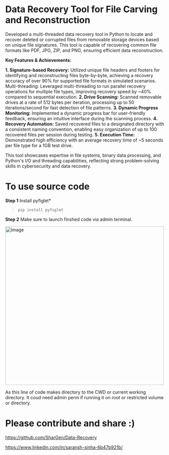 # Data Recovery Tool for File Carving and Reconstruction
Developed a multi-threaded data recovery tool in Python to locate and recover deleted or corrupted files from removable storage devices based on unique file signatures. This tool is capable of recovering common file formats like PDF, JPG, ZIP, and PNG, ensuring efficient data reconstruction.

**Key Features & Achievements:**

**1. Signature-based Recovery:** Utilized unique file headers and footers for identifying and reconstructing files byte-by-byte, achieving a recovery accuracy of over 90% for supported file formats in simulated scenarios.
Multi-threading: Leveraged multi-threading to run parallel recovery operations for multiple file types, improving recovery speed by ~40% compared to sequential execution.
**2. Drive Scanning:** Scanned removable drives at a rate of 512 bytes per iteration, processing up to 50 iterations/second for fast detection of file patterns.
**3. Dynamic Progress Monitoring:** Implemented a dynamic progress bar for user-friendly feedback, ensuring an intuitive interface during the scanning process.
**4. Recovery Automation:** Saved recovered files to a designated directory with a consistent naming convention, enabling easy organization of up to 100 recovered files per session during testing.
**5. Execution Time:** Demonstrated high efficiency with an average recovery time of ~5 seconds per file type for a 1GB test drive.

This tool showcases expertise in file systems, binary data processing, and Python's I/O and threading capabilities, reflecting strong problem-solving skills in cybersecurity and data recovery.

# To use source code

**Step 1**
Install pyfiglet*
>```pip install pyfiglet```

**Step 2**
Make sure to launch finshed code via admin terminal.

<img width="500" alt="image" src="https://user-images.githubusercontent.com/74583970/216753507-8ba39b5e-e94f-4842-823c-64a67626b92f.png">

As this line of code makes directory to the CWD or current working directory. It coud need admin perm if running it on root or restricted volume or directory.

# Please contribute and share :)

https://github.com/SharGen/Data-Recovery

https://www.linkedin.com/in/saransh-sinha-6b47b921b/
